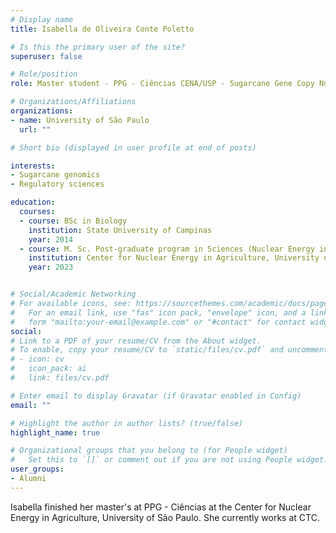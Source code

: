 ```yaml
---
# Display name
title: Isabella de Oliveira Conte Poletto

# Is this the primary user of the site?
superuser: false

# Role/position
role: Master student - PPG - Ciências CENA/USP - Sugarcane Gene Copy Number Analysis

# Organizations/Affiliations
organizations:
- name: University of São Paulo
  url: ""

# Short bio (displayed in user profile at end of posts)

interests:
- Sugarcane genomics
- Regulatory sciences

education:
  courses:
  - course: BSc in Biology
    institution: State University of Campinas
    year: 2014
  - course: M. Sc. Post-graduate program in Sciences (Nuclear Energy in Agriculture) - Biology in agriculture and environment
    institution: Center for Nuclear Energy in Agriculture, University of São Paulo, Piracicaba, Brazil
    year: 2023


# Social/Academic Networking
# For available icons, see: https://sourcethemes.com/academic/docs/page-builder/#icons
#   For an email link, use "fas" icon pack, "envelope" icon, and a link in the
#   form "mailto:your-email@example.com" or "#contact" for contact widget.
social:
# Link to a PDF of your resume/CV from the About widget.
# To enable, copy your resume/CV to `static/files/cv.pdf` and uncomment the lines below.
# - icon: cv
#   icon_pack: ai
#   link: files/cv.pdf

# Enter email to display Gravatar (if Gravatar enabled in Config)
email: ""

# Highlight the author in author lists? (true/false)
highlight_name: true

# Organizational groups that you belong to (for People widget)
#   Set this to `[]` or comment out if you are not using People widget.
user_groups:
- Alumni
---
```


Isabella finished her master's at PPG - Ciências at the Center for Nuclear Energy in Agriculture, University of São Paulo. She currently works at CTC.
